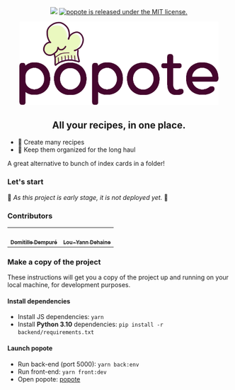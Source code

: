 <p align="center">
  <img src="https://img.shields.io/badge/version-0.1.0-green"/>
  <a href="https://github.com/domidemps/popote/blob/master/LICENSE">
    <img src="https://img.shields.io/badge/license-MIT-blue" alt="popote is released under the MIT license." />
  </a>
</p>

<p align="center">
  <img src="https://github.com/domidemps/popote/blob/master/frontend/images/popote_logo.png" width="450px;"/>
</p>

<h2 align="center">All your recipes, in one place.</h2>

- 🍳 Create many recipes
- 📒 Keep them organized for the long haul

A great alternative to bunch of index cards in a folder!

### Let's start

🚧 *As this project is early stage, it is not deployed yet.* 🚧


### Contributors

<table>
  <tr>
    <td align="center">
      <a href="https://github.com/domidemps">
        <img src="https://avatars.githubusercontent.com/domidemps?s=100" width="100px;" alt=""/>
        <br />
        <sub>
          <b>Domitille Dempuré</b>
        </sub>
      </a>
    <td align="center">
      <a href="https://github.com/ldehaine">
        <img src="https://avatars.githubusercontent.com/ldehaine?s=100" width="100px;" alt=""/>
        <br />
        <sub>
          <b>Lou-Yann Dehaine</b>
        </sub>
      </a>
  </tr>
</table>

### Make a copy of the project

These instructions will get you a copy of the project up and running on your local machine, for development purposes.

#### Install dependencies

- Install JS dependencies: `yarn`
- Install **Python 3.10** dependencies: `pip install -r backend/requirements.txt`

#### Launch popote

- Run back-end (port 5000): `yarn back:env`
- Run front-end: `yarn front:dev`
- Open popote: [popote](http://localhost:8080/)
